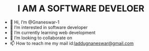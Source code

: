 <h1 align="center">I AM A SOFTWARE DEVELOER</h1>

- 👋 Hi, I’m @Gnaneswar-1
- 👀 I’m interested in software developer
- 🌱 I’m currently learning web development
- 💞️ I’m looking to collaborate on 
- 📫 How to reach me my mail id:laddugnaneswar@gmail.com

<!---
Gnaneswar-1/Gnaneswar-1 is a ✨ special ✨ repository because its `README.md` (this file) appears on your GitHub profile.
You can click the Preview link to take a look at your changes.
--->

